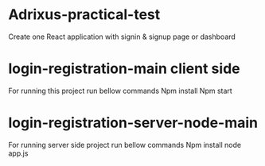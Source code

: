 # Adrixus-practical-test
Create one React application with signin &amp; signup page or dashboard 
# login-registration-main client side 
For running this project run bellow commands 
Npm install
Npm start
# login-registration-server-node-main
For running server side project run bellow commands
Npm install
node app.js
